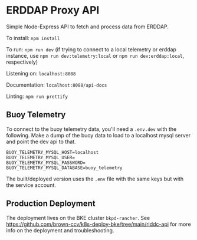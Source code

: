 # ERDDAP Proxy API

Simple Node-Express API to fetch and process data from ERDDAP.

To install:
`npm install`

To run:
`npm run dev` (if trying to connect to a local telemetry or erddap instance, use `npm run dev:telemetry:local` or `npm run dev:erddap:local`, respectively)

Listening on:
`localhost:8088`

Documentation:
`localhost:8088/api-docs`

Linting:
`npm run prettify`


## Buoy Telemetry

To connect to the buoy telemetry data, you'll need a `.env.dev` with the following.  Make a dump of the buoy data to load to a localhost mysql server and point the dev api to that.

```
BUOY_TELEMETRY_MYSQL_HOST=localhost
BUOY_TELEMETRY_MYSQL_USER=
BUOY_TELEMETRY_MYSQL_PASSWORD=
BUOY_TELEMETRY_MYSQL_DATABASE=buoy_telemetry
```

The built/deployed version uses the `.env` file with the same keys but with the service account.

## Production Deployment

The deployment lives on the BKE cluster `bkpd-rancher`. See https://github.com/brown-ccv/k8s-deploy-bke/tree/main/riddc-api for more info on the deployment and troubleshooting.